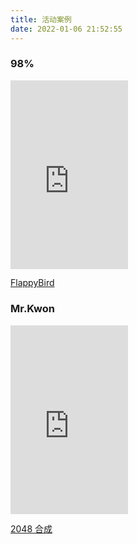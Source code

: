 ```yaml
---
title: 活动案例
date: 2022-01-06 21:52:55
---
```


### 98%

 <iframe  
 height=301.5 
 width=187.5
 src="https://www.aichaos.cn/98Percent/FlappyBird/released"  
 frameborder=0  
 >
 </iframe>

[FlappyBird](https://www.aichaos.cn/preview/?purl=98Percent_FlappyBird_released)

### Mr.Kwon

<iframe  
 height=301.5 
 width=187.5
 src="https://www.aichaos.cn/MrKwon/released"  
 frameborder=0  
 >
 </iframe>

[2048 合成](https://www.aichaos.cn/preview/?purl=MrKwon_released)
